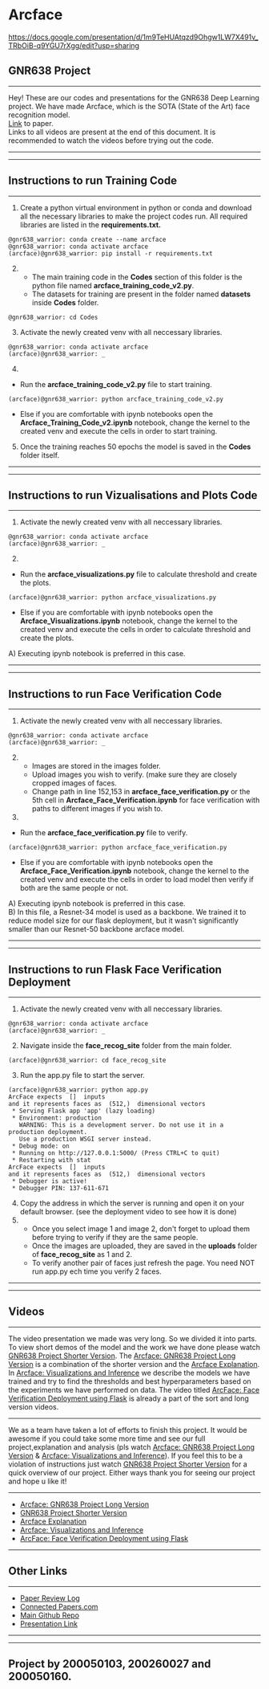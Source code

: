 # Arcface
https://docs.google.com/presentation/d/1m9TeHUAtqzd9Ohgw1LW7X491v_TRbOiB-q9YGU7rXgg/edit?usp=sharing
## GNR638 Project
***
Hey! These are our codes and presentations for the GNR638 Deep Learning project.
We have made Arcface, which is the SOTA (State of the Art) face recognition model.<br>
[Link](https://arxiv.org/pdf/1804.06655.pdf) to paper.<br>
Links to all videos are present at the end of this document. It is recommended to watch the videos before trying out the code.
***
***
## Instructions to run Training Code
***
1. Create a python virtual environment in python or conda and download all the necessary libraries to make the project codes run. All required libraries are listed in the <b>requirements.txt.</b>
```console
@gnr638_warrior: conda create --name arcface
@gnr638_warrior: conda activate arcface
(arcface)@gnr638_warrior: pip install -r requirements.txt
```
2. * The main training code in the <b>Codes</b> section of this folder is the python file named <b>arcface_training_code_v2.py</b>. 
    * The datasets for training are present in the folder named <b>datasets</b> inside <b>Codes</b> folder.
```console
@gnr638_warrior: cd Codes
```
3. Activate the newly created venv with all neccessary libraries.
```console
@gnr638_warrior: conda activate arcface
(arcface)@gnr638_warrior: _
```
4. 
* Run the <b>arcface_training_code_v2.py</b> file to start training.
```console
(arcface)@gnr638_warrior: python arcface_training_code_v2.py
```
* Else if you are comfortable with ipynb notebooks open the <b>Arcface_Training_Code_v2.ipynb</b> notebook, change the kernel to the created venv and execute the cells in order to start training.

5. Once the training reaches 50 epochs the model is saved in the <b>Codes</b> folder itself.<br>
***
***
## Instructions to run Vizualisations and Plots Code
***
1. Activate the newly created venv with all neccessary libraries.
```console
@gnr638_warrior: conda activate arcface
(arcface)@gnr638_warrior: _
```
2. 
* Run the <b>arcface_visualizations.py</b> file to calculate threshold and create the plots.
```console
(arcface)@gnr638_warrior: python arcface_visualizations.py
```
* Else if you are comfortable with ipynb notebooks open the <b>Arcface_Visualizations.ipynb</b> notebook, change the kernel to the created venv and execute the cells in order to calculate threshold and create the plots.

A) Executing ipynb notebook is preferred in this case.<br>
***
***
## Instructions to run Face Verification Code
***
1. Activate the newly created venv with all neccessary libraries.
```console
@gnr638_warrior: conda activate arcface
(arcface)@gnr638_warrior: _
```
2. * Images are stored in the images folder. 
    * Upload images you wish to verify. (make sure they are closely cropped images of faces.
    * Change path in line 152,153 in <b>arcface_face_verification.py</b> or the 5th cell in <b>Arcface_Face_Verification.ipynb</b> for face verification with paths to different images if you wish to.
3. 
* Run the <b>arcface_face_verification.py</b> file to verify.
```console
(arcface)@gnr638_warrior: python arcface_face_verification.py
```
* Else if you are comfortable with ipynb notebooks open the <b>Arcface_Face_Verification.ipynb</b> notebook, change the kernel to the created venv and execute the cells in order to load model then verify if both are the same people or not.

A) Executing ipynb notebook is preferred in this case.<br>
B) In this file, a Resnet-34 model is used as a backbone. We trained it to reduce model size for our flask deployment, but it wasn't significantly smaller than our Resnet-50 backbone arcface model.<br>
***
***
## Instructions to run Flask Face Verification Deployment
***
1. Activate the newly created venv with all neccessary libraries.
```console
@gnr638_warrior: conda activate arcface
(arcface)@gnr638_warrior: _
```
2. Navigate inside the <b>face_recog_site</b> folder from the main folder.
```console
(arcface)@gnr638_warrior: cd face_recog_site
```
3. Run the app.py file to start the server.
```console
(arcface)@gnr638_warrior: python app.py
ArcFace expects  []  inputs
and it represents faces as  (512,)  dimensional vectors
 * Serving Flask app 'app' (lazy loading)
 * Environment: production
   WARNING: This is a development server. Do not use it in a production deployment.
   Use a production WSGI server instead.
 * Debug mode: on
 * Running on http://127.0.0.1:5000/ (Press CTRL+C to quit)
 * Restarting with stat
ArcFace expects  []  inputs
and it represents faces as  (512,)  dimensional vectors
 * Debugger is active!
 * Debugger PIN: 137-611-671
```
4. Copy the address in which the server is running and open it on your default browser. (see the deployment video to see how it is done)
5. * Once you select image 1 and image 2, don't forget to upload them before trying to verify if they are the same people.
    * Once the images are uploaded, they are saved in the <b>uploads</b> folder of <b>face_recog_site</b> as 1 and 2.
    * To verify another pair of faces just refresh the page. You need NOT run app.py ech time you verify 2 faces.
***
***
## Videos
***
The video presentation we made was very long. So we divided it into parts. To view short demos of the model and the work we have done please watch [GNR638 Project Shorter Version](https://youtu.be/XCc4fGwsxBI). The [Arcface: GNR638 Project Long Version](https://youtu.be/5nEVttJXHg8) is a combination of the shorter version and the [Arcface Explanation](https://youtu.be/ANnSRkJ8UM8). In [Arcface: Visualizations and Inference](https://youtu.be/1Qhpn5M8jmg) we describe the models we have trained and try to find the thresholds and best hyperparameters based on the experiments we have performed on data. The video titled [ArcFace: Face Verification Deployment using Flask](https://youtu.be/-QoZPBteerA) is already a part of the sort and long version videos.<br>
***
We as a team have taken a lot of efforts to finish this project. It would be awesome if you could take some more time and see our full project,explanation and analysis (pls watch [Arcface: GNR638 Project Long Version](https://youtu.be/5nEVttJXHg8) & [Arcface: Visualizations and Inference](https://youtu.be/1Qhpn5M8jmg)). If you feel this to be a violation of instructions just watch [GNR638 Project Shorter Version](https://youtu.be/XCc4fGwsxBI) for a quick overview of our project. Either ways thank you for seeing our project and hope u like it!
***
- [Arcface: GNR638 Project Long Version](https://youtu.be/5nEVttJXHg8)
- [GNR638 Project Shorter Version](https://youtu.be/XCc4fGwsxBI)
- [Arcface Explanation](https://youtu.be/ANnSRkJ8UM8)
- [Arcface: Visualizations and Inference](https://youtu.be/1Qhpn5M8jmg)
- [ArcFace: Face Verification Deployment using Flask](https://youtu.be/-QoZPBteerA)
***
## Other Links
***
- [Paper Review Log](https://zestyoreo9.gitbook.io/deep-learning-and-neural-networks/one-shot-learning-project/papers)<br>
- [Connected Papers.com](https://www.connectedpapers.com/main/d4f100ca5edfe53b562f1d170b2c48939bab0e27/ArcFace%3A-Additive-Angular-Margin-Loss-for-Deep-Face-Recognition/graph)<br>
- [Main Github Repo](https://github.com/zestyoreo/Arcface)<br>
- [Presentation Link](https://iitbacin-my.sharepoint.com/:p:/g/personal/200050103_iitb_ac_in/EbD_mES0PHtAkZ0ljE6R_GEBHUDhEVAxVmAryNsBSrC21Q?e=mYMgmz)
***
***
## Project by 200050103, 200260027 and 200050160.
